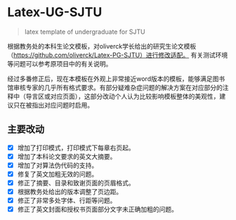 # Latex-UG-SJTU
> latex template of undergraduate for SJTU

根据教务处的本科生论文模板，对oliverck学长给出的研究生论文模板（https://github.com/oliverck/Latex-PG-SJTU）进行修改适配。
有关测试环境等问题可以参考原项目中的有关说明。

经过多番修正后，现在本模板在外观上非常接近word版本的模板，能够满足图书馆审核专家的几乎所有格式要求。有部分疑难杂症问题的解决方案在对应部分的注释中（导言区或对应页面），这部分改动个人认为比较影响模板整体的美观性，建议只在被指出对应问题时启用。


## 主要改动
- [x] 增加了打印模式，打印模式下每章右页起。
- [x] 增加了本科论文要求的英文大摘要。
- [x] 增加了对算法伪代码的支持。
- [x] 修复了英文加粗无效的问题。
- [x] 修正了摘要、目录和致谢页面的页眉格式。
- [x] 根据教务处给出的版本调整了页边距。
- [x] 修正了非常多处字体、行距等问题。
- [x] 修正了英文封面和授权书页面部分文字未正确加粗的问题。
